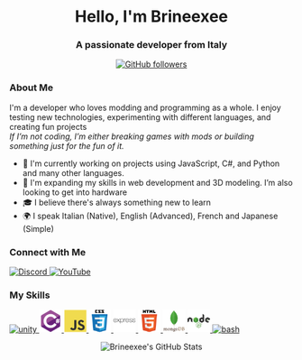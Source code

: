 <h1 align="center">Hello, I'm Brineexee</h1>
<h3 align="center">A passionate developer from Italy</h3>

<p align="center">
  <a href="https://github.com/Brineexee">
    <img src="https://img.shields.io/github/followers/Brineexee?label=Follow&style=social" alt="GitHub followers"/>
  </a>
</p>

### About Me

I'm a developer who loves modding and programming as a whole. I enjoy testing new technologies, experimenting with different languages, and creating fun projects
<br/>
_If I’m not coding, I’m either breaking games with mods or building something just for the fun of it._

- 🔭 I'm currently working on projects using JavaScript, C#, and Python and many other languages.
- 🌱 I'm expanding my skills in web development and 3D modeling. I’m also looking to get into hardware
- 🎓 I believe there's always something new to learn
- 🌍 I speak Italian (Native), English (Advanced), French and Japanese (Simple)

### Connect with Me

<p align="left">
  <a href="https://discord.com/users/421399233606713376" target="_blank">
    <img src="https://img.shields.io/badge/Discord-%237289DA?style=for-the-badge&logo=discord&logoColor=white" alt="Discord"/>
  </a>
  <a href="https://www.youtube.com/@Brineexee" target="_blank">
    <img src="https://img.shields.io/badge/YouTube-%23FF0000?style=for-the-badge&logo=youtube&logoColor=white" alt="YouTube"/>
  </a>
</p>

### My Skills

<p align="left">
  <a href="https://unity.com/" target="_blank" rel="noreferrer">
    <img src="https://www.vectorlogo.zone/logos/unity3d/unity3d-icon.svg" alt="unity" width="40" height="40"/>
  </a>
  <a href="https://learn.microsoft.com/en-us/dotnet/csharp/" target="_blank" rel="noreferrer">
    <img src="https://raw.githubusercontent.com/devicons/devicon/master/icons/csharp/csharp-original.svg" alt="csharp" width="40" height="40"/>
  </a>
  <a href="https://developer.mozilla.org/en-US/docs/Web/JavaScript" target="_blank" rel="noreferrer">
    <img src="https://raw.githubusercontent.com/devicons/devicon/master/icons/javascript/javascript-original.svg" alt="javascript" width="40" height="40"/>
  </a>
  <a href="https://www.w3schools.com/css/" target="_blank" rel="noreferrer">
    <img src="https://raw.githubusercontent.com/devicons/devicon/master/icons/css3/css3-original-wordmark.svg" alt="css3" width="40" height="40"/>
  </a>
  <a href="https://expressjs.com" target="_blank" rel="noreferrer">
    <img src="https://raw.githubusercontent.com/devicons/devicon/master/icons/express/express-original-wordmark.svg" alt="express" width="40" height="40"/>
  </a>
  <a href="https://www.w3.org/html/" target="_blank" rel="noreferrer">
    <img src="https://raw.githubusercontent.com/devicons/devicon/master/icons/html5/html5-original-wordmark.svg" alt="html5" width="40" height="40"/>
  </a>
  <a href="https://www.mongodb.com/" target="_blank" rel="noreferrer">
    <img src="https://raw.githubusercontent.com/devicons/devicon/master/icons/mongodb/mongodb-original-wordmark.svg" alt="mongodb" width="40" height="40"/>
  </a>
  <a href="https://nodejs.org" target="_blank" rel="noreferrer">
    <img src="https://raw.githubusercontent.com/devicons/devicon/master/icons/nodejs/nodejs-original-wordmark.svg" alt="nodejs" width="40" height="40"/>
  </a>
  <a href="https://www.gnu.org/software/bash/" target="_blank" rel="noreferrer">
    <img src="https://www.vectorlogo.zone/logos/gnu_bash/gnu_bash-icon.svg" alt="bash" width="40" height="40"/>
  </a>
</p>

<p align="center">
  <img src="https://github-readme-stats.vercel.app/api?username=Brineexee&show_icons=true&theme=tokyonight" alt="Brineexee's GitHub Stats"/>
</p>
